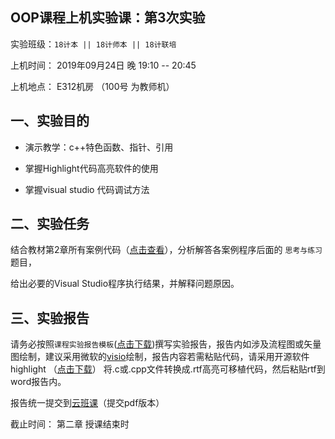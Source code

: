 **OOP课程上机实验课：第3次实验**
---

实验班级：`18计本 || 18计师本 || 18计联培`

上机时间： 2019年09月24日 晚 19:10 -- 20:45

上机地点：  E312机房 （100号 为教师机）



## 一、实验目的

*  演示教学：c++特色函数、指针、引用
 
*  掌握Highlight代码高亮软件的使用

*  掌握visual studio 代码调试方法



## 二、实验任务

  结合教材第2章所有案例代码（[点击查看](https://github.com/tsingke/OOP_Book)），分析解答各案例程序后面的 `思考与练习` 题目，
  
  给出必要的Visual Studio程序执行结果，并解释问题原因。

## 三、实验报告

  请务必按照`课程实验报告模板`([点击下载](https://github.com/tsingke/OOP_Homework/raw/master/%E3%80%8A%E9%9D%A2%E5%90%91%E5%AF%B9%E8%B1%A1%E7%A8%8B%E5%BA%8F%E8%AE%BE%E8%AE%A1%E3%80%8B%E5%AE%9E%E9%AA%8C%E6%8A%A5%E5%91%8A%E6%A8%A1%E6%9D%BF.docx))撰写实验报告，报告内如涉及流程图或矢量图绘制，建议采用微软的[visio](https://pan.baidu.com/s/1L4y1pWXcJjojZlIAQZjPAg)绘制，报告内容若需粘贴代码，请采用开源软件highlight （[点击下载](http://www.andre-simon.de/zip/highlight-setup-3.53-x64.exe)） 将.c或.cpp文件转换成.rtf高亮可移植代码，然后粘贴rtf到word报告内。
  
  报告统一提交到[云班课](https://www.mosoteach.cn/web/index.php?c=passport&m=index)（提交pdf版本）
  
  截止时间： 第二章 授课结束时

